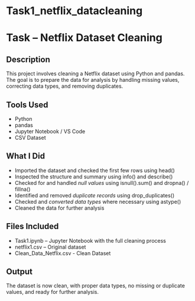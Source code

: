 # Task1_netflix_datacleaning
# Task – Netflix Dataset Cleaning

## Description
This project involves cleaning a Netflix dataset using Python and pandas. The goal is to prepare the data for analysis by handling missing values, correcting data types, and removing duplicates.

## Tools Used
- Python
- pandas
- Jupyter Notebook / VS Code
- CSV Dataset

## What I Did
- Imported the dataset and checked the first few rows using head()
- Inspected the structure and summary using info() and describe()
- Checked for and handled *null values* using isnull().sum() and dropna() / fillna()
- Identified and removed *duplicate records* using drop_duplicates()
- Checked and *converted data types* where necessary using astype()
- Cleaned the data for further analysis

## Files Included
- Task1.ipynb – Jupyter Notebook with the full cleaning process
- netflix1.csv – Original dataset
- Clean_Data_Netflix.csv - Clean Dataset

## Output
The dataset is now clean, with proper data types, no missing or duplicate values, and ready for further analysis.
